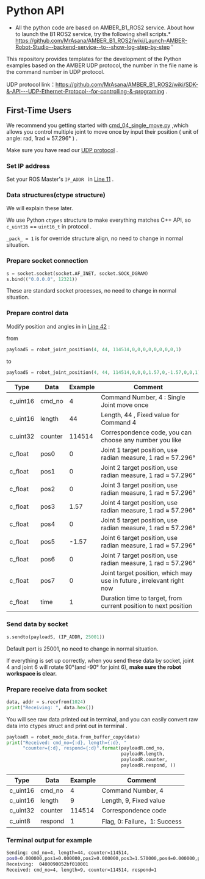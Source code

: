 # Python API

* All the python code are based on AMBER_B1_ROS2 service. About how to launch the B1 ROS2 service, try the following shell scripts.*
 https://github.com/MrAsana/AMBER_B1_ROS2/wiki/Launch-AMBER-Robot-Studio--backend-service--to--show-log-step-by-step '

This repository provides templates for the development of the Python examples based on the AMBER UDP protocol, the number in the file name is the command number in UDP protocol.

UDP protocol link：https://github.com/MrAsana/AMBER_B1_ROS2/wiki/SDK-&-API---UDP-Ethernet-Protocol--for-controlling-&-programing .

## First-Time Users

We recommend you getting started with  [cmd_04_single_move.py](https://github.com/Muya369/Python_API/blob/main/cmd_04_single_move.py) ,which allows you control multiple joint to move once by input their position ( unit of angle: rad, 1rad   ≈ 57.296° ) .

Make sure you have read our [UDP protocol](https://github.com/MrAsana/AMBER_B1_ROS2/wiki/SDK-&-API---UDP-Ethernet-Protocol--for-controlling-&-programing) .

### Set IP address

Set your ROS Master's  `IP_ADDR ` in [Line 11](https://github.com/Muya369/Python_API/blob/main/cmd_04_single_move.py#L11) .

### Data structures(ctype structure)

We will explain these later.

We use Python `ctypes` structure to make everything matches C++ API, so `c_uint16` == `uint16_t` in protocol .

`_pack_ = 1` is for override structure align, no need to change in normal situation.

### Prepare socket connection

```python
s = socket.socket(socket.AF_INET, socket.SOCK_DGRAM)               
s.bind(("0.0.0.0", 12321))
```

These are standard socket processes, no need to change in normal situation.

### Prepare control data

Modify position and angles in in [Line 42](https://github.com/Muya369/Python_API/blob/main/cmd_04_single_move.py#L42) :

from

```python
payloadS = robot_joint_position(4, 44, 114514,0,0,0,0,0,0,0,0,1)
```

to

```python
payloadS = robot_joint_position(4, 44, 114514,0,0,0,1.57,0,-1.57,0,0,1)
```

| Type     | Data    | Example | Comment                                                      |
| -------- | ------- | ------- | ------------------------------------------------------------ |
| c_uint16 | cmd_no  | 4       | Command Number, 4 :  Single Joint move once                  |
| c_uint16 | length  | 44      | Length, 44 , Fixed value for Command 4                       |
| c_uint32 | counter | 114514  | Correspondence code, you can choose any number you like      |
| c_float  | pos0    | 0       | Joint 1 target position, use radian measure, 1 rad ≈ 57.296° |
| c_float  | pos1    | 0       | Joint 2 target position, use radian measure, 1 rad ≈ 57.296° |
| c_float  | pos2    | 0       | Joint 3 target position, use radian measure, 1 rad ≈ 57.296° |
| c_float  | pos3    | 1.57    | Joint 4 target position, use radian measure, 1 rad ≈ 57.296° |
| c_float  | pos4    | 0       | Joint 5 target position, use radian measure, 1 rad ≈ 57.296° |
| c_float  | pos5    | -1.57   | Joint 6 target position, use radian measure, 1 rad ≈ 57.296° |
| c_float  | pos6    | 0       | Joint 7 target position, use radian measure, 1 rad ≈ 57.296° |
| c_float  | pos7    | 0       | Joint target position, which may use in future , irrelevant right now |
| c_float  | time    | 1       | Duration time to target, from current position to next position |

### Send data by socket

```python
s.sendto(payloadS, (IP_ADDR, 25001))
```

Default port is 25001, no need to change in normal situation.

If everything is set up correctly, when you send these data by socket, joint 4 and joint 6 will rotate 90°(and -90° for joint 6), **make sure the robot workspace is clear.**

### Prepare receive data from socket

```python
data, addr = s.recvfrom(1024) 
print("Receiving: ", data.hex())
```

You will see raw data printed out in terminal, and you can easily convert raw data into ctypes struct and print out in terminal .

```python
payloadR = robot_mode_data.from_buffer_copy(data)
print("Received: cmd_no={:d}, length={:d}, "
      "counter={:d}, respond={:d}".format(payloadR.cmd_no,
                                          payloadR.length,
                                          payloadR.counter,
                                          payloadR.respond, ))
```

| Type     | Data    | Example | Comment                      |
| -------- | ------- | ------- | ---------------------------- |
| c_uint16 | cmd_no  | 4       | Command Number, 4            |
| c_uint16 | length  | 9       | Length, 9, Fixed value       |
| c_uint32 | counter | 114514  | Correspondence code          |
| c_uint8  | respond | 1       | Flag, 0: Failure，1: Success |

### Terminal output for example

```bash
Sending: cmd_no=4, length=44, counter=114514,
pos0=0.000000,pos1=0.000000,pos2=0.000000,pos3=1.570000,pos4=0.000000,pos5=-1.570000,pos6=0.000000,pos7=0.000000,time=1.000000
Receiving:  0400090052bf010001
Received: cmd_no=4, length=9, counter=114514, respond=1
```

